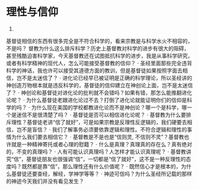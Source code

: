 # 理性与信仰
1.
基督徒相信的东西有很多完全是不符合科学的，看来宗教是与科学水火不相容的，不是吗？
督教为什么这么排斥科学？历史上基督教对科学的进步有很大的阻碍，甚至残酷迫害科学家，今天基督教还在试图抵抗科学的进步，我是从事科学研究，或者有科学精神的现代人，怎么可能接受基督教的信仰？
·         圣经里面那些完全违背科学的神话，我也许可以接受其道德方面的教训，但是基督徒如果按照字面去相信，岂不是太迷信了？
·         进化论已经早已被证明是正确的科学理论，所以圣经讲的神创造万物根本就是违反科学的，基督徒的信仰建立在神创论上面，岂不是太迷信了？
·         神创论和基督徒对进化论的批判就不会错吗？如果有错，那怎么能推翻进化论呢？
·         为什么基督徒老跟进化论过不去？打倒了进化论就能证明你们的信仰是科学的吗？
·         为什么现在美国的学校都教进化论而不是神创论？哪一个是科学，哪一个是迷信不是很清楚了吗？
·         基督徒是否可以相信进化论呢？
·         基督教为什么要排斥理性？基督徒老讲“信了就好”，可是如果宗教是反理性反逻辑的，我们硬要去相信，岂不是盲信？
·         我们了解事务必须要依靠逻辑和理性。不符合逻辑和理性的事情为什么我们要去相信它？
·         基督教是不是也是“信则灵, 不信则不灵”？基督教也许就是一种精神寄托或者心理的慰籍？
·         什么是真理？真理真的存在么？真有绝对的，不变的真理吗？
·         人有可能认识真理吗？人怎样才能认识真理呢？
·         基督教讲究“信”，基督徒朋友也很强调“信”，一切都是“信了就好”，这不是一种反理性的态度吗？既然都是靠“信”，那么理性还有什么价值呢？
·         既然信心才是根本的，为什么基督徒还要查经，解经，学神学等等？
·         神迹可信吗？为什么圣经所记载的那样的神迹今天我们并没有看见发生？
